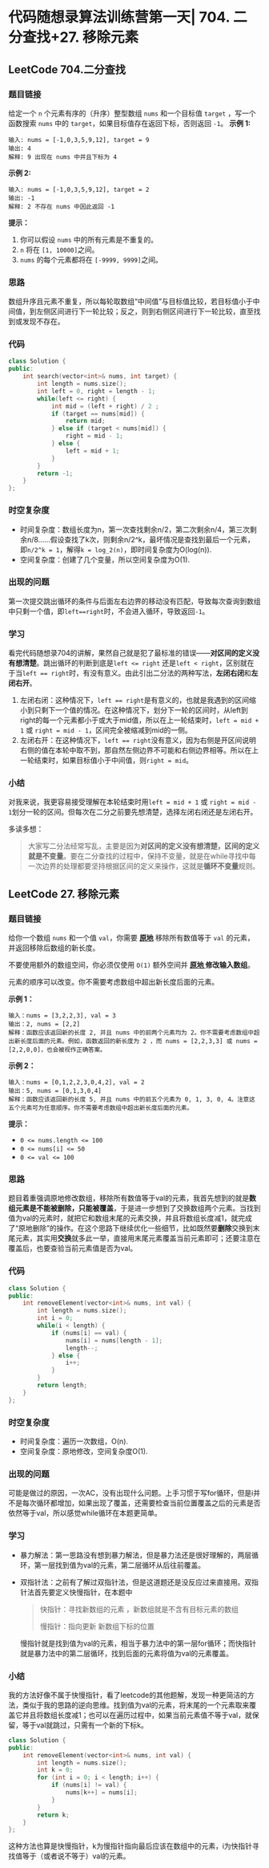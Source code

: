 # **代码随想录算法训练营第一天| 704. 二分查找+27. 移除元素**

## LeetCode 704.二分查找

### 题目链接

[704.二分查找]: https://leetcode.cn/problems/binary-search/

给定一个 `n` 个元素有序的（升序）整型数组 `nums` 和一个目标值 `target` ，写一个函数搜索 `nums` 中的 `target`，如果目标值存在返回下标，否则返回 `-1`。
**示例 1:**

```
输入: nums = [-1,0,3,5,9,12], target = 9
输出: 4
解释: 9 出现在 nums 中并且下标为 4
```

**示例 2:**

```
输入: nums = [-1,0,3,5,9,12], target = 2
输出: -1
解释: 2 不存在 nums 中因此返回 -1
```

**提示：**

1. 你可以假设 `nums` 中的所有元素是不重复的。
2. `n` 将在 `[1, 10000]`之间。
3. `nums` 的每个元素都将在 `[-9999, 9999]`之间。

[代码随想录]: https://programmercarl.com/0704.%E4%BA%8C%E5%88%86%E6%9F%A5%E6%89%BE.html#%E7%AE%97%E6%B3%95%E5%85%AC%E5%BC%80%E8%AF%BE

### 思路

数组升序且元素不重复，所以每轮取数组“中间值”与目标值比较，若目标值小于中间值，到左侧区间进行下一轮比较；反之，则到右侧区间进行下一轮比较，直至找到或发现不存在。

### 代码

```c++
class Solution {
public:
    int search(vector<int>& nums, int target) {
        int length = nums.size();
        int left = 0, right = length - 1;
        while(left <= right) {
            int mid = (left + right) / 2 ;
            if (target == nums[mid]) {
                return mid;
            } else if (target < nums[mid]) {
                right = mid - 1;
            } else {
                left = mid + 1;
            }
        }
        return -1;
    }
};
```

### 时空复杂度

- 时间复杂度：数组长度为n，第一次查找剩余n/2，第二次剩余n/4，第三次剩余n/8……假设查找了k次，则剩余n/2^k，最坏情况是查找到最后一个元素，即`n/2^k = 1`，解得`k = log_2(n)`，即时间复杂度为O(log(n)).
- 空间复杂度：创建了几个变量，所以空间复杂度为O(1).

### 出现的问题

第一次提交跳出循环的条件与后面左右边界的移动没有匹配，导致每次查询到数组中只剩一个值，即`left==right`时，不会进入循环，导致返回`-1`。

### 学习

看完代码随想录704的讲解，果然自己就是犯了最标准的错误——**对区间的定义没有想清楚**。跳出循环的判断到底是`left <= right` 还是`left < right`，区别就在于当`left == right`时，有没有意义。由此引出二分法的两种写法，**左闭右闭**和**左闭右开**。

1. 左闭右闭：这种情况下，`left == right`是有意义的，也就是我遇到的区间缩小到只剩下一个值的情况。在这种情况下，划分下一轮的区间时，从left到right的每一个元素都小于或大于mid值，所以在上一轮结束时，`left = mid + 1` 或 `right = mid - 1`，区间完全被缩减到mid的一侧。
2. 左闭右开：在这种情况下，`left == right`没有意义，因为右侧是开区间说明右侧的值在本轮中取不到，那自然左侧边界不可能和右侧边界相等。所以在上一轮结束时，如果目标值小于中间值，则`right = mid`。

### 小结

对我来说，我更容易接受理解在本轮结束时用`left = mid + 1` 或 `right = mid - 1`划分一轮的区间。但每次在二分之前要先想清楚，选择左闭右闭还是左闭右开。

多读多想：

> 大家写二分法经常写乱，主要是因为**对区间的定义没有想清楚，区间的定义就是不变量**。要在二分查找的过程中，保持不变量，就是在while寻找中每一次边界的处理都要坚持根据区间的定义来操作，这就是**循环不变量**规则。



## LeetCode 27. 移除元素

### 题目链接

[27.移除元素]: (https://leetcode.cn/problems/remove-element/)

给你一个数组 `nums` 和一个值 `val`，你需要 **[原地](https://baike.baidu.com/item/原地算法)** 移除所有数值等于 `val` 的元素，并返回移除后数组的新长度。

不要使用额外的数组空间，你必须仅使用 `O(1)` 额外空间并 **[原地 ](https://baike.baidu.com/item/原地算法)修改输入数组**。

元素的顺序可以改变。你不需要考虑数组中超出新长度后面的元素。

**示例 1：**

```
输入：nums = [3,2,2,3], val = 3
输出：2, nums = [2,2]
解释：函数应该返回新的长度 2, 并且 nums 中的前两个元素均为 2。你不需要考虑数组中超出新长度后面的元素。例如，函数返回的新长度为 2 ，而 nums = [2,2,3,3] 或 nums = [2,2,0,0]，也会被视作正确答案。
```

**示例 2：**

```
输入：nums = [0,1,2,2,3,0,4,2], val = 2
输出：5, nums = [0,1,3,0,4]
解释：函数应该返回新的长度 5, 并且 nums 中的前五个元素为 0, 1, 3, 0, 4。注意这五个元素可为任意顺序。你不需要考虑数组中超出新长度后面的元素。
```

**提示：**

- `0 <= nums.length <= 100`
- `0 <= nums[i] <= 50`
- `0 <= val <= 100`

### 思路

题目着重强调原地修改数组，移除所有数值等于val的元素，我首先想到的就是**数组元素是不能被删除，只能被覆盖**，于是进一步想到了交换数组两个元素。当找到值为val的元素时，就把它和数组末尾的元素交换，并且将数组长度减1，就完成了“原地删除”的操作。在这个思路下继续优化一些细节，比如既然要**删除**交换到末尾元素，其实用**交换**就多此一举，直接用末尾元素覆盖当前元素即可；还要注意在覆盖后，也要查验当前元素值是否为val。

### 代码

```c++
class Solution {
public:
    int removeElement(vector<int>& nums, int val) {
        int length = nums.size();
        int i = 0;
        while(i < length) {
            if (nums[i] == val) {
                nums[i] = nums[length - 1];
                length--;
            } else {
                i++;
            }
        }
        return length;
    }
};
```

### 时空复杂度

- 时间复杂度：遍历一次数组，O(n).
- 空间复杂度：原地修改，空间复杂度O(1).

### 出现的问题

可能是做过的原因，一次AC，没有出现什么问题。上手习惯于写for循环，但是i并不是每次循环都增加，如果出现了覆盖，还需要检查当前位置覆盖之后的元素是否依然等于val，所以感觉while循环在本题更简单。

### 学习

- 暴力解法：第一思路没有想到暴力解法，但是暴力法还是很好理解的，两层循环，第一层找到值为val的元素，第二层循环从后往前覆盖。

- 双指针法：之前有了解过双指针法，但是这道题还是没反应过来直接用。双指针法首先要定义快慢指针，在本题中

  > 快指针：寻找新数组的元素 ，新数组就是不含有目标元素的数组
  >
  > 慢指针：指向更新 新数组下标的位置

  慢指针就是找到值为val的元素，相当于暴力法中的第一层for循环；而快指针就是暴力法中的第二层循环，找到后面的元素将值为val的元素覆盖。

### 小结

我的方法好像不属于快慢指针，看了leetcode的其他题解，发现一种更简洁的方法，类似于我的思路的逆向思维。找到值为val的元素，将末尾的一个元素取来覆盖它并且将数组长度减1；也可以在遍历过程中，如果当前元素值不等于val，就保留，等于val就跳过，只需有一个新的下标k。

```c++
class Solution {
public:
    int removeElement(vector<int>& nums, int val) {
        int length = nums.size();
        int k = 0;
        for (int i = 0; i < length; i++) {
            if (nums[i] != val) {
                nums[k++] = nums[i];
            }
        }
        return k;
    }
};
```

这种方法也算是快慢指针，k为慢指针指向最后应该在数组中的元素，i为快指针寻找值等于（或者说不等于）val的元素。